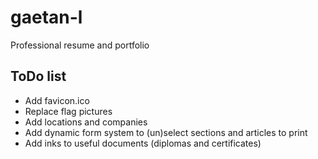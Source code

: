 # gaetan-l

Professional resume and portfolio

## ToDo list

* Add favicon.ico
* Replace flag pictures
* Add locations and companies
* Add dynamic form system to (un)select sections and articles to print
* Add inks to useful documents (diplomas and certificates)